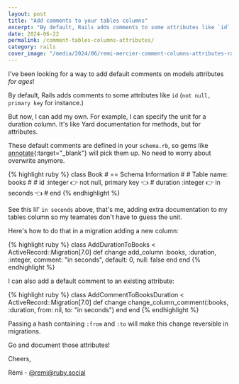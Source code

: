 ```yaml
---
layout: post
title: "Add comments to your tables columns"
excerpt: "By default, Rails adds comments to some attributes like `id` (`not null, primary key` for instance.) But now, I can add comments to my own attributes."
date: 2024-06-22
permalink: /comment-tables-columns-attributes/
category: rails
cover_image: "/media/2024/06/remi-mercier-comment-columns-attributes-rails.png"
---
```


I've been looking for a way to add default comments on models attributes *for ages*!

By default, Rails adds comments to some attributes like `id` (`not null, primary key` for instance.)

But now, I can add my own. For example, I can specify the unit for a duration column. It's like Yard documentation for methods, but for attributes.

These default comments are defined in your `schema.rb`, so gems like [annotate](https://github.com/ctran/annotate_models){:target="\_blank"} will pick them up. No need to worry about overwrite anymore.

{% highlight ruby %}
  class Book
    # == Schema Information
    #
    # Table name: books
    #
    #  id          :integer    👉 not null, primary key 👈
    #  duration    :integer   👉 in seconds 👈
    #
  end
{% endhighlight %}

See this lil' `in seconds` above, that's me, adding extra documentation to my tables column so my teamates don't have to guess the unit.

Here's how to do that in a migration adding a new column:

{% highlight ruby %}
class AddDurationToBooks < ActiveRecord::Migration[7.0]
  def change
    add_column :books, :duration, :integer, comment: "in seconds", default: 0, null: false
  end
end
{% endhighlight %}

I can also add a default comment to an existing attribute:

{% highlight ruby %}
class AddCommentToBooksDuration < ActiveRecord::Migration[7.0]
  def change
    change_column_comment(:books, :duration, from: nil, to: "in seconds")
  end
end
{% endhighlight %}

Passing a hash containing `:from` and `:to` will make this change reversible in migrations.

Go and document those attributes!

Cheers,

Rémi - [@remi@ruby.social](https://ruby.social/@remi)
